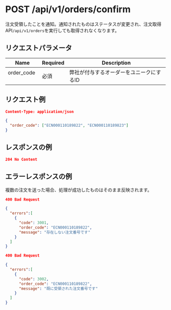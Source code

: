 # POST /api/v1/orders/confirm
注文受領したことを通知。通知されたものはステータスが変更され、注文取得API`/api/v1/orders`を実行しても取得されなくなります。

## リクエストパラメータ
| Name          | Required      | Description                                                 |
|---------------|---------------|-------------------------------------------------------------|
| order_code    | 必須           | 弊社が付与するオーダーをユニークにするID                   |

## リクエスト例
```json
Content-Type: application/json

{
  "order_code": ["ECN000110189822", "ECN000110189823"]
}
```

## レスポンスの例
```json
204 No Content
```

## エラーレスポンスの例
複数の注文を送った場合、処理が成功したものはそのまま反映されます。
```json
400 Bad Request

{
  "errors":[
    {
      "code": 3001,
      "order_code": "ECN000110189822",
      "message": "存在しない注文番号です"
    }
  ]
}
```
```json
400 Bad Request

{
  "errors":[
    {
      "code": 3002,
      "order_code": "ECN000110189822",
      "message": "既に受領された注文番号です"
    }
  ]
}
```
